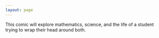 ```yaml
---
layout: page
---
```


This comic will explore mathematics, science, and the life of a student trying to wrap their head around both.
